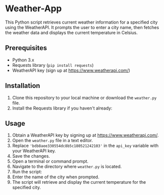 # Weather-App
This Python script retrieves current weather information for a specified city using the WeatherAPI. It prompts the user to enter a city name, then fetches the weather data and displays the current temperature in Celsius.

## Prerequisites

- Python 3.x
- Requests library (`pip install requests`)
- WeatherAPI key (sign up at https://www.weatherapi.com/)

## Installation

1. Clone this repository to your local machine or download the `weather.py` file.
2. Install the Requests library if you haven't already:

## Usage

1. Obtain a WeatherAPI key by signing up at https://www.weatherapi.com/.
2. Open the `weather.py` file in a text editor.
3. Replace `'bdb8aee330554dc8b5c180521242103'` in the `api_key` variable with your WeatherAPI key.
4. Save the changes.
5. Open a terminal or command prompt.
6. Navigate to the directory where `weather.py` is located.
7. Run the script:
8. Enter the name of the city when prompted.
9. The script will retrieve and display the current temperature for the specified city.

